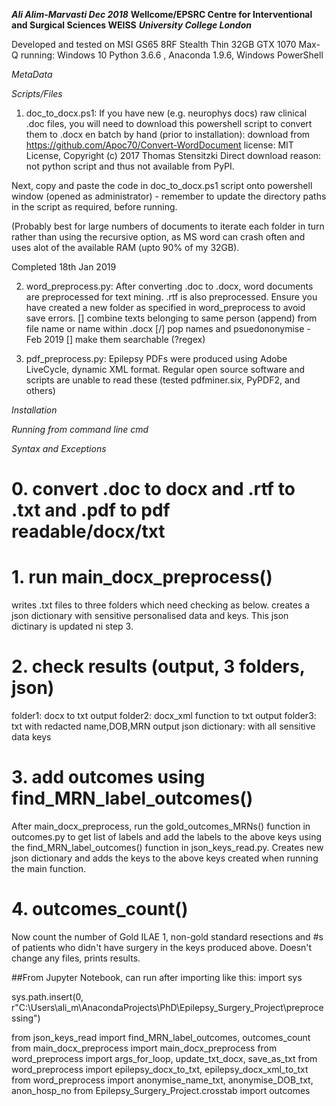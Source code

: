 ***Ali Alim-Marvasti Dec 2018***
**Wellcome/EPSRC Centre for Interventional and Surgical Sciences WEISS**
***University College London***

Developed and tested on MSI GS65 8RF Stealth Thin 32GB GTX 1070 Max-Q
running: Windows 10  Python 3.6.6 , Anaconda 1.9.6, Windows PowerShell 

 
*MetaData*

*Scripts/Files*
1. doc_to_docx.ps1:
   If you have new (e.g. neurophys docs) raw clinical .doc files, you will need to download this powershell script to convert them to .docx en batch by hand (prior to installation):
download from https://github.com/Apoc70/Convert-WordDocument
license: MIT License, Copyright (c) 2017 Thomas Stensitzki
Direct download reason: not python script and thus not available from PyPI.

Next, copy and paste the code in doc_to_docx.ps1 script onto powershell window (opened as administrator) -
remember to update the directory paths in the script as required, before running.

(Probably best for large numbers of documents to iterate each folder in turn rather than using the recursive option, as MS word can crash often and uses alot of the available RAM (upto 90% of my 32GB).

Completed 18th Jan 2019

2. word_preprocess.py:
After converting .doc to .docx, word documents are preprocessed for text mining.
.rtf is also preprocessed.
Ensure you have created a new folder as specified in word_preprocess to avoid save errors.
[] combine texts belonging to same person (append) from file name or name within .docx
[/] pop names and psuedononymise - Feb 2019
[] make them searchable (?regex)


3. pdf_preprocess.py:
Epilepsy PDFs were produced using Adobe LiveCycle, dynamic XML format. 
Regular open source software and scripts are unable to read these (tested pdfminer.six, PyPDF2, and others)

*Installation*


*Running from command line cmd*

*Syntax and Exceptions*
# 0. convert .doc to docx and .rtf to .txt and .pdf to pdf readable/docx/txt
# 1. run main_docx_preprocess()
writes .txt files to three folders which need checking as below.
creates a json dictionary with sensitive personalised data and keys.
This json dictinary is updated ni step 3.
# 2. check results (output, 3 folders, json)
folder1: docx to txt output
folder2: docx_xml function to txt output
folder3: txt with redacted name,DOB,MRN output
json dictionary: with all sensitive data keys 
# 3. add outcomes using find_MRN_label_outcomes()
After main_docx_preprocess, run the gold_outcomes_MRNs() function in outcomes.py to get list of labels
and add the labels to the above keys using the find_MRN_label_outcomes() function in json_keys_read.py.
Creates new json dictionary and adds the keys to the above keys created when running the main function. 
# 4. outcomes_count()
Now count the number of Gold ILAE 1, non-gold standard resections and #s of patients who didn't
have surgery in the keys produced above. Doesn't change any files, prints results. 

##From Jupyter Notebook, can run after importing like this:
import sys

sys.path.insert(0, r"C:\Users\ali_m\AnacondaProjects\PhD\Epilepsy_Surgery_Project\preprocessing")

from json_keys_read import find_MRN_label_outcomes, outcomes_count
from main_docx_preprocess import main_docx_preprocess
from word_preprocess import args_for_loop, update_txt_docx, save_as_txt
from word_preprocess import epilepsy_docx_to_txt, epilepsy_docx_xml_to_txt 
from word_preprocess import anonymise_name_txt, anonymise_DOB_txt, anon_hosp_no
from Epilepsy_Surgery_Project.crosstab import outcomes